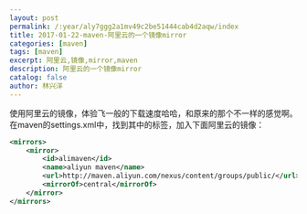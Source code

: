 ```yaml
---
layout: post
permalink: /:year/aly7ggg2a1mv49c2be51444cab4d2aqw/index
title: 2017-01-22-maven-阿里云的一个镜像mirror
categories: [maven]
tags: [maven]
excerpt: 阿里云,镜像,mirror,maven
description: 阿里云的一个镜像mirror
catalog: false
author: 林兴洋
---
```


使用阿里云的镜像，体验飞一般的下载速度哈哈，和原来的那个不一样的感觉啊。在maven的settings.xml中，找到其中的<mirrors/>标签，加入下面阿里云的镜像：

```xml
<mirrors>
    <mirror>
        <id>alimaven</id>
        <name>aliyun maven</name>
        <url>http://maven.aliyun.com/nexus/content/groups/public/</url>
        <mirrorOf>central</mirrorOf>        
    </mirror>
</mirrors>
```